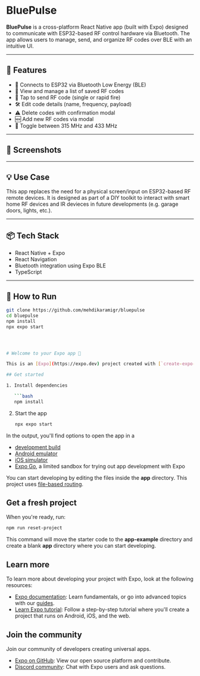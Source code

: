 # BluePulse

**BluePulse** is a cross-platform React Native app (built with Expo) designed to communicate with ESP32-based RF control hardware via Bluetooth. The app allows users to manage, send, and organize RF codes over BLE with an intuitive UI.

---

## 🔧 Features

- 📡 Connects to ESP32 via Bluetooth Low Energy (BLE)
- 📁 View and manage a list of saved RF codes
- 🎯 Tap to send RF code (single or rapid fire)
- 🛠️ Edit code details (name, frequency, payload)
- ⚠️ Delete codes with confirmation modal
- 🆕 Add new RF codes via modal
- 🔁 Toggle between 315 MHz and 433 MHz

---

## 📸 Screenshots

---

## 💡 Use Case

This app replaces the need for a physical screen/input on ESP32-based RF remote devices. It is designed as part of a DIY toolkit to interact with smart home RF devices and IR devieces in future developments (e.g. garage doors, lights, etc.).

---

## 📦 Tech Stack

- React Native + Expo
- React Navigation
- Bluetooth integration using Expo BLE
- TypeScript

---

## 🚀 How to Run

````bash
git clone https://github.com/mehdikaramigr/bluepulse
cd bluepulse
npm install
npx expo start




# Welcome to your Expo app 👋

This is an [Expo](https://expo.dev) project created with [`create-expo-app`](https://www.npmjs.com/package/create-expo-app).

## Get started

1. Install dependencies

   ```bash
   npm install
````

2. Start the app

   ```bash
   npx expo start
   ```

In the output, you'll find options to open the app in a

- [development build](https://docs.expo.dev/develop/development-builds/introduction/)
- [Android emulator](https://docs.expo.dev/workflow/android-studio-emulator/)
- [iOS simulator](https://docs.expo.dev/workflow/ios-simulator/)
- [Expo Go](https://expo.dev/go), a limited sandbox for trying out app development with Expo

You can start developing by editing the files inside the **app** directory. This project uses [file-based routing](https://docs.expo.dev/router/introduction).

## Get a fresh project

When you're ready, run:

```bash
npm run reset-project
```

This command will move the starter code to the **app-example** directory and create a blank **app** directory where you can start developing.

## Learn more

To learn more about developing your project with Expo, look at the following resources:

- [Expo documentation](https://docs.expo.dev/): Learn fundamentals, or go into advanced topics with our [guides](https://docs.expo.dev/guides).
- [Learn Expo tutorial](https://docs.expo.dev/tutorial/introduction/): Follow a step-by-step tutorial where you'll create a project that runs on Android, iOS, and the web.

## Join the community

Join our community of developers creating universal apps.

- [Expo on GitHub](https://github.com/expo/expo): View our open source platform and contribute.
- [Discord community](https://chat.expo.dev): Chat with Expo users and ask questions.
